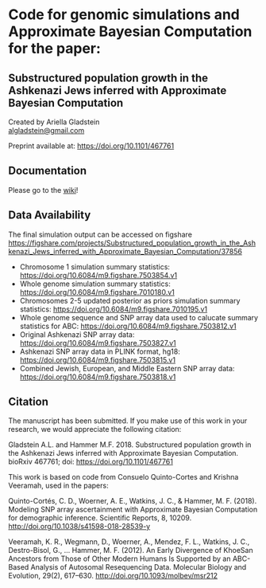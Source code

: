 # Code for genomic simulations and Approximate Bayesian Computation for the paper: 
## Substructured population growth in the Ashkenazi Jews inferred with Approximate Bayesian Computation
Created by Ariella Gladstein  
algladstein@gmail.com

Preprint available at: https://doi.org/10.1101/467761

## Documentation
Please go to the [wiki](https://github.com/agladstein/AJ_ABC/wiki)!

## Data Availability

The final simulation output can be accessed on figshare 
https://figshare.com/projects/Substructured_population_growth_in_the_Ashkenazi_Jews_inferred_with_Approximate_Bayesian_Computation/37856

 - Chromosome 1 simulation summary statistics: https://doi.org/10.6084/m9.figshare.7503854.v1
 - Whole genome simulation summary statistics: https://doi.org/10.6084/m9.figshare.7010180.v1
 - Chromosomes 2-5 updated posterior as priors simulation summary statistics: https://doi.org/10.6084/m9.figshare.7010195.v1
 - Whole genome sequence and SNP array data used to calucate summary statistics for ABC: https://doi.org/10.6084/m9.figshare.7503812.v1
 - Original Ashkenazi SNP array data: https://doi.org/10.6084/m9.figshare.7503827.v1
 - Ashkenazi SNP array data in PLINK format, hg18: https://doi.org/10.6084/m9.figshare.7503815.v1
 - Combined Jewish, European, and Middle Eastern SNP array data: https://doi.org/10.6084/m9.figshare.7503818.v1

## Citation
The manuscript has been submitted. If you make use of this work in your research, we would appreciate the following citation:

Gladstein A.L. and Hammer M.F. 2018. Substructured population growth in the Ashkenazi Jews inferred with Approximate Bayesian Computation. bioRxiv 467761; doi: https://doi.org/10.1101/467761


This work is based on code from Consuelo Quinto-Cortes and Krishna Veeramah, used in the papers:  

Quinto-Cortés, C. D., Woerner, A. E., Watkins, J. C., & Hammer, M. F. (2018). Modeling SNP array ascertainment with Approximate Bayesian Computation for demographic inference. Scientific Reports, 8, 10209. http://doi.org/10.1038/s41598-018-28539-y  

Veeramah, K. R., Wegmann, D., Woerner, A., Mendez, F. L., Watkins, J. C., Destro-Bisol, G., … Hammer, M. F. (2012). An Early Divergence of KhoeSan Ancestors from Those of Other Modern Humans Is Supported by an ABC-Based Analysis of Autosomal Resequencing Data. Molecular Biology and Evolution, 29(2), 617–630. http://doi.org/10.1093/molbev/msr212
